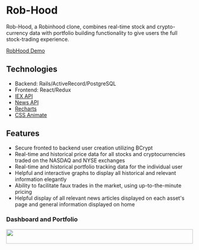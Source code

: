 # Rob-Hood

Rob-Hood, a Robinhood clone, combines real-time stock and crypto-currency data with portfolio building functionality to give users the full stock-trading experience.

[RobHood Demo](https://rob-hood.herokuapp.com/#/)

## Technologies

+ Backend: Rails/ActiveRecord/PostgreSQL
+ Frontend: React/Redux
+ [IEX API](https://iextrading.com/developer/docs/)
+ [News API](https://newsapi.org/docs)
+ [Recharts](http://recharts.org/en-US/)
+ [CSS Animate](https://daneden.github.io/animate.css/)

## Features 

+ Secure fronted to backend user creation utilizing BCrypt
+ Real-time and historical price data for all stocks and cryptocurrencies traded on the NASDAQ and NYSE exchanges
+ Real-time and historical portfolio tracking data for the individual user
+ Helpful and interactive graphs to display all historical and relevant information elegantly
+ Ability to facilitate faux trades in the market, using up-to-the-minute pricing
+ Helpful display of all relevant news articles displayed on each asset's page and general information displayed on home

### Dashboard and Portfolio

<img src="https://github.com/NickEcton/RobHood/blob/master/UserHomePageGif.gif" width="100%" height="10%" />
